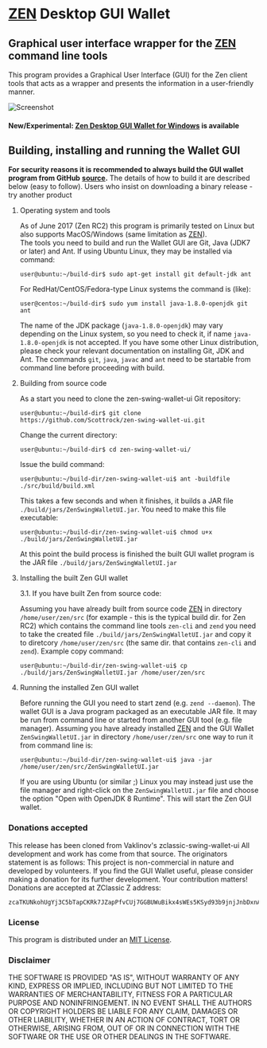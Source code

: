 # [ZEN](https://zencash.io/) Desktop GUI Wallet

## Graphical user interface wrapper for the [ZEN](https://zencash.io/) command line tools

This program provides a Graphical User Interface (GUI) for the Zen client tools that acts as a wrapper and 
presents the information in a user-friendly manner.

![Screenshot](https://github.com/Scottrock/zen-swing-wallet-ui/blob/master/docs/ZenWallet.png "Main Window")

#### New/Experimental: [Zen Desktop GUI Wallet for Windows](https://github.com/vaklinov/zclassic-swing-wallet-ui/blob/master/docs/Readme-Windows.md) is available

## Building, installing and running the Wallet GUI


**For security reasons it is recommended to always build the GUI wallet program from GitHub**
**[source](https://github.com/vaklinov/zclassic-swing-wallet-ui/archive/master.zip).**
The details of how to build it are described below (easy to follow).
Users who insist on downloading a binary release - try another product 


1. Operating system and tools

   As of June 2017 (Zen RC2) this program is primarily tested on Linux but also supports
   MacOS/Windows (same limitation as [ZEN](https://zencash.io/)).   
   The tools you need to build and run the Wallet GUI are Git, Java (JDK7 or later) and 
   Ant. If using Ubuntu Linux, they may be installed via command: 
   ```
   user@ubuntu:~/build-dir$ sudo apt-get install git default-jdk ant
   ``` 
   For RedHat/CentOS/Fedora-type Linux systems the command is (like):
   ```
   user@centos:~/build-dir$ sudo yum install java-1.8.0-openjdk git ant 
   ```
   The name of the JDK package (`java-1.8.0-openjdk`) may vary depending on the Linux system, so you need to
   check it, if name `java-1.8.0-openjdk` is not accepted.
   If you have some other Linux distribution, please check your relevant documentation on installing Git, 
   JDK and Ant. The commands `git`, `java`, `javac` and `ant` need to be startable from command line 
   before proceeding with build.

2. Building from source code

   As a start you need to clone the zen-swing-wallet-ui Git repository:
   ```
   user@ubuntu:~/build-dir$ git clone https://github.com/Scottrock/zen-swing-wallet-ui.git
   ```
   Change the current directory:
   ```
   user@ubuntu:~/build-dir$ cd zen-swing-wallet-ui/
   ```
   Issue the build command:
   ```
   user@ubuntu:~/build-dir/zen-swing-wallet-ui$ ant -buildfile ./src/build/build.xml
   ```
   This takes a few seconds and when it finishes, it builds a JAR file `./build/jars/ZenSwingWalletUI.jar`. 
   You need to make this file executable:
   ```
   user@ubuntu:~/build-dir/zen-swing-wallet-ui$ chmod u+x ./build/jars/ZenSwingWalletUI.jar
   ```
   At this point the build process is finished the built GUI wallet program is the JAR 
   file `./build/jars/ZenSwingWalletUI.jar`

3. Installing the built Zen GUI wallet

   3.1. If you have built Zen from source code:

   Assuming you have already built from source code [ZEN](https://zencash.io/) in directory `/home/user/zen/src` (for 
   example - this is the typical build dir. for Zen RC2) which contains the command line tools `zen-cli` 
   and `zend` you need to take the created file `./build/jars/ZenSwingWalletUI.jar` and copy it 
   to diretcory `/home/user/zen/src` (the same dir. that contains `zen-cli` and `zend`). Example copy command:
   ```
   user@ubuntu:~/build-dir/zen-swing-wallet-ui$ cp ./build/jars/ZenSwingWalletUI.jar /home/user/zen/src    
   ```

4. Running the installed Zen GUI wallet

   Before running the GUI you need to start zend (e.g. `zend --daemon`). The wallet GUI is a Java program packaged 
   as an executable JAR file. It may be run from command line or started from another GUI tool (e.g. file manager). 
   Assuming you have already installed [ZEN](https://zencash.io/) and the GUI Wallet `ZenSwingWalletUI.jar` in 
   directory `/home/user/zen/src` one way to run it from command line is:
   ```
   user@ubuntu:~/build-dir/zen-swing-wallet-ui$ java -jar /home/user/zen/src/ZenSwingWalletUI.jar
   ```
   If you are using Ubuntu (or similar ;) Linux you may instead just use the file manager and 
   right-click on the `ZenSwingWalletUI.jar` file and choose the option "Open with OpenJDK 8 Runtime". 
   This will start the Zen GUI wallet.

### Donations accepted
This release has been cloned from Vaklinov's zclassic-swing-wallet-ui
All development and work has come from that source.
The originators statement is as follows:
This project is non-commercial in nature and developed by volunteers. If you find the GUI
Wallet useful, please consider making a donation for its further development. Your contribution matters! Donations 
are accepted at ZClassic Z address:
```
zcaTKUNkohUgYj3C5bTapCKRk7JZapPfvCUj7GGBUWuBikx4sWEs5KSyd93b9jnjJnbDxnApyXyfeG482iJ5HzoC7cz6oob
```

### License
This program is distributed under an [MIT License](https://github.com/vaklinov/zclassic-swing-wallet-ui/raw/master/LICENSE).

### Disclaimer

THE SOFTWARE IS PROVIDED "AS IS", WITHOUT WARRANTY OF ANY KIND, EXPRESS OR
IMPLIED, INCLUDING BUT NOT LIMITED TO THE WARRANTIES OF MERCHANTABILITY,
FITNESS FOR A PARTICULAR PURPOSE AND NONINFRINGEMENT. IN NO EVENT SHALL THE
AUTHORS OR COPYRIGHT HOLDERS BE LIABLE FOR ANY CLAIM, DAMAGES OR OTHER
LIABILITY, WHETHER IN AN ACTION OF CONTRACT, TORT OR OTHERWISE, ARISING FROM,
OUT OF OR IN CONNECTION WITH THE SOFTWARE OR THE USE OR OTHER DEALINGS IN THE
SOFTWARE.

